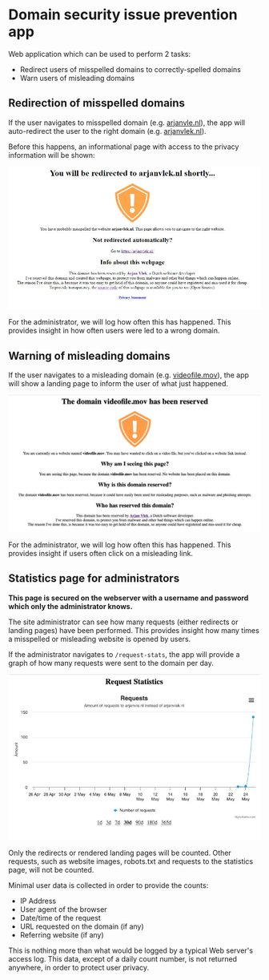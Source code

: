 # Domain security issue prevention app

Web application which can be used to perform 2 tasks:
- Redirect users of misspelled domains to correctly-spelled domains
- Warn users of misleading domains

## Redirection of misspelled domains

If the user navigates to misspelled domain (e.g. [arjanvle.nl](arjanvle.nl)), the app will auto-redirect the user to the right domain (e.g. [arjanvlek.nl](arjanvlek.nl)).

Before this happens, an informational page with access to the privacy information will be shown:

![Redirect page for misspelled domains](redirect_page.jpg)

For the administrator, we will log how often this has happened. This provides insight in how often users
were led to a wrong domain.

## Warning of misleading domains

If the user navigates to a misleading domain (e.g. [videofile.mov](videofile.mov)), the app will show a landing
page to inform the user of what just happened.

![Warning page for misleading domains](warn_user_page.jpg)

For the administrator, we will log how often this has happened. This provides insight if users often click on
a misleading link.

## Statistics page for administrators

**This page is secured on the webserver with a username and password which only the administrator knows.**

The site administrator can see how many requests (either redirects or landing pages) have been performed. 
This provides insight how many times a misspelled or misleading website is opened by users.

If the administrator navigates to `/request-stats`, the app will provide a graph of how many requests were sent
to the domain per day.

![Statistics page for administrator](statistics_page.jpg)

Only the redirects or rendered landing pages will be counted. Other requests, such as website images, robots.txt
and requests to the statistics page, will not be counted.

Minimal user data is collected in order to provide the counts:
- IP Address
- User agent of the browser
- Date/time of the request
- URL requested on the domain (if any)
- Referring website (if any)

This is nothing more than what would be logged by a typical Web server's access log. 
This data, except of a daily count number, is not returned anywhere, in order to protect user privacy.


